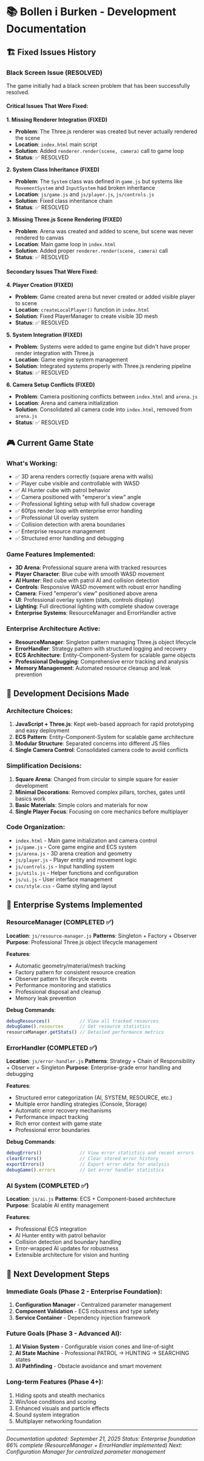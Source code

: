 ﻿# 📚 Bollen i Burken - Development Documentation

## 🏗️ Fixed Issues History



### Black Screen Issue (RESOLVED)
The game initially had a black screen problem that has been successfully resolved.

#### Critical Issues That Were Fixed:

**1. Missing Renderer Integration (FIXED)**
- **Problem**: The Three.js renderer was created but never actually rendered the scene
- **Location**: `index.html` main script  
- **Solution**: Added `renderer.render(scene, camera)` call to game loop
- **Status**: ✅ RESOLVED

**2. System Class Inheritance (FIXED)**
- **Problem**: The `System` class was defined in `game.js` but systems like `MovementSystem` and `InputSystem` had broken inheritance
- **Location**: `js/game.js` and `js/player.js`, `js/controls.js`
- **Solution**: Fixed class inheritance chain
- **Status**: ✅ RESOLVED

**3. Missing Three.js Scene Rendering (FIXED)**
- **Problem**: Arena was created and added to scene, but scene was never rendered to canvas
- **Location**: Main game loop in `index.html`
- **Solution**: Added proper `renderer.render(scene, camera)` call
- **Status**: ✅ RESOLVED

#### Secondary Issues That Were Fixed:

**4. Player Creation (FIXED)**
- **Problem**: Game created arena but never created or added visible player to scene
- **Location**: `createLocalPlayer()` function in `index.html`
- **Solution**: Fixed PlayerManager to create visible 3D mesh
- **Status**: ✅ RESOLVED

**5. System Integration (FIXED)**
- **Problem**: Systems were added to game engine but didn't have proper render integration with Three.js
- **Location**: Game engine system management
- **Solution**: Integrated systems properly with Three.js rendering pipeline
- **Status**: ✅ RESOLVED

**6. Camera Setup Conflicts (FIXED)**
- **Problem**: Camera positioning conflicts between `index.html` and `arena.js`
- **Location**: Arena and camera initialization
- **Solution**: Consolidated all camera code into `index.html`, removed from `arena.js`
- **Status**: ✅ RESOLVED

## 🎮 Current Game State

### What's Working:
- ✅ 3D arena renders correctly (square arena with walls)
- ✅ Player cube visible and controllable with WASD
- ✅ AI Hunter cube with patrol behavior
- ✅ Camera positioned with "emperor's view" angle
- ✅ Professional lighting setup with full shadow coverage
- ✅ 60fps render loop with enterprise error handling
- ✅ Professional UI overlay system
- ✅ Collision detection with arena boundaries
- ✅ Enterprise resource management
- ✅ Structured error handling and debugging

### Game Features Implemented:
- **3D Arena**: Professional square arena with tracked resources
- **Player Character**: Blue cube with smooth WASD movement
- **AI Hunter**: Red cube with patrol AI and collision detection
- **Controls**: Responsive WASD movement with robust error handling
- **Camera**: Fixed "emperor's view" positioned above arena
- **UI**: Professional overlay system (stats, controls display)
- **Lighting**: Full directional lighting with complete shadow coverage
- **Enterprise Systems**: ResourceManager and ErrorHandler active

### Enterprise Architecture Active:
- **ResourceManager**: Singleton pattern managing Three.js object lifecycle
- **ErrorHandler**: Strategy pattern with structured logging and recovery
- **ECS Architecture**: Entity-Component-System for scalable game objects
- **Professional Debugging**: Comprehensive error tracking and analysis
- **Memory Management**: Automated resource cleanup and leak prevention

## 🔧 Development Decisions Made

### Architecture Choices:
1. **JavaScript + Three.js**: Kept web-based approach for rapid prototyping and easy deployment
2. **ECS Pattern**: Entity-Component-System for scalable game architecture
3. **Modular Structure**: Separated concerns into different JS files
4. **Single Camera Control**: Consolidated camera code to avoid conflicts

### Simplification Decisions:
1. **Square Arena**: Changed from circular to simple square for easier development
2. **Minimal Decorations**: Removed complex pillars, torches, gates until basics work
3. **Basic Materials**: Simple colors and materials for now
4. **Single Player Focus**: Focusing on core mechanics before multiplayer

### Code Organization:
- `index.html` - Main game initialization and camera control
- `js/game.js` - Core game engine and ECS system
- `js/arena.js` - 3D arena creation and geometry
- `js/player.js` - Player entity and movement logic
- `js/controls.js` - Input handling system
- `js/utils.js` - Helper functions and configuration
- `js/ui.js` - User interface management
- `css/style.css` - Game styling and layout

## 🏢 Enterprise Systems Implemented

### ResourceManager (COMPLETED ✅)
**Location**: `js/resource-manager.js`
**Patterns**: Singleton + Factory + Observer
**Purpose**: Professional Three.js object lifecycle management

**Features**:
- Automatic geometry/material/mesh tracking
- Factory pattern for consistent resource creation
- Observer pattern for lifecycle events
- Performance monitoring and statistics
- Professional disposal and cleanup
- Memory leak prevention

**Debug Commands**:
```javascript
debugResources()           // View all tracked resources
debugGame().resources      // Get resource statistics
resourceManager.getStats() // Detailed performance metrics
```

### ErrorHandler (COMPLETED ✅)
**Location**: `js/error-handler.js`
**Patterns**: Strategy + Chain of Responsibility + Observer + Singleton
**Purpose**: Enterprise-grade error handling and debugging

**Features**:
- Structured error categorization (AI, SYSTEM, RESOURCE, etc.)
- Multiple error handling strategies (Console, Storage)
- Automatic error recovery mechanisms
- Performance impact tracking
- Rich error context with game state
- Professional error boundaries

**Debug Commands**:
```javascript
debugErrors()              // View error statistics and recent errors
clearErrors()              // Clear stored error history
exportErrors()             // Export error data for analysis
debugGame().errors         // Get error handler statistics
```

### AI System (COMPLETED ✅)
**Location**: `js/ai.js`
**Patterns**: ECS + Component-based architecture
**Purpose**: Scalable AI entity management

**Features**:
- Professional ECS integration
- AI Hunter entity with patrol behavior
- Collision detection and boundary handling
- Error-wrapped AI updates for robustness
- Extensible architecture for vision and hunting

## 🎯 Next Development Steps

### Immediate Goals (Phase 2 - Enterprise Foundation):
1. **Configuration Manager** - Centralized parameter management
2. **Component Validation** - ECS robustness and type safety
3. **Service Container** - Dependency injection framework

### Future Goals (Phase 3 - Advanced AI):
1. **AI Vision System** - Configurable vision cones and line-of-sight
2. **AI State Machine** - Professional PATROL → HUNTING → SEARCHING states
3. **AI Pathfinding** - Obstacle avoidance and smart movement

### Long-term Features (Phase 4+):
1. Hiding spots and stealth mechanics
2. Win/lose conditions and scoring
3. Enhanced visuals and particle effects
4. Sound system integration
5. Multiplayer networking foundation

---
*Documentation updated: September 21, 2025*
*Status: Enterprise foundation 66% complete (ResourceManager + ErrorHandler implemented)*
*Next: Configuration Manager for centralized parameter management*